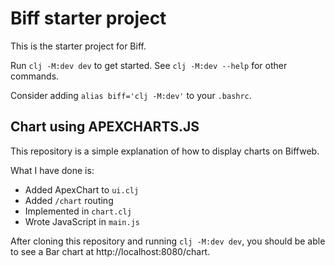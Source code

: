 # Biff starter project

This is the starter project for Biff.

Run `clj -M:dev dev` to get started. See `clj -M:dev --help` for other commands.

Consider adding `alias biff='clj -M:dev'` to your `.bashrc`.

## Chart using APEXCHARTS.JS

This repository is a simple explanation of how to display charts on Biffweb.

What I have done is: 
- Added ApexChart to `ui.clj`
- Added `/chart` routing
- Implemented in `chart.clj`
- Wrote JavaScript in `main.js`

After cloning this repository and running `clj -M:dev dev`, you should be able to see a Bar chart at http://localhost:8080/chart.


